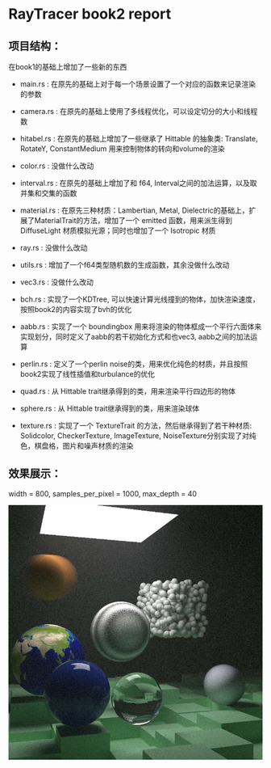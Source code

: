 # RayTracer book2 report

## 项目结构：

在book1的基础上增加了一些新的东西

* main.rs :  在原先的基础上对于每一个场景设置了一个对应的函数来记录渲染的参数

* camera.rs : 在原先的基础上使用了多线程优化，可以设定切分的大小和线程数

* hitabel.rs : 在原先的基础上增加了一些继承了 Hittable 的抽象类: Translate, RotateY, ConstantMedium 用来控制物体的转向和volume的渲染

* color.rs : 没做什么改动

* interval.rs : 在原先的基础上增加了和 f64, Interval之间的加法运算，以及取并集和交集的函数

* material.rs : 在原先三种材质：Lambertian, Metal, Dielectric的基础上，扩展了MaterialTrait的方法，增加了一个 emitted 函数，用来派生得到 DiffuseLight 材质模拟光源；同时也增加了一个 Isotropic 材质

* ray.rs : 没做什么改动

* utils.rs : 增加了一个f64类型随机数的生成函数，其余没做什么改动

* vec3.rs : 没做什么改动

* bch.rs : 实现了一个KDTree, 可以快速计算光线撞到的物体，加快渲染速度，按照book2的内容实现了bvh的优化

* aabb.rs : 实现了一个 boundingbox 用来将渲染的物体框成一个平行六面体来实现划分，同时定义了aabb的若干初始化方式和也vec3, aabb之间的加法运算

* perlin.rs : 定义了一个perlin noise的类，用来优化纯色的材质，并且按照book2实现了线性插值和turbulance的优化

* quad.rs : 从 Hittable trait继承得到的类，用来渲染平行四边形的物体

* sphere.rs : 从 Hittable trait继承得到的类，用来渲染球体

* texture.rs : 实现了一个 TextureTrait 的方法，然后继承得到了若干种材质: Solidcolor, CheckerTexture, ImageTexture, NoiseTexture分别实现了对纯色，棋盘格，图片和噪声材质的渲染

## 效果展示：

width = 800, samples_per_pixel = 1000, max_depth = 40

![book1最终渲染效果图](../RayTracer/output/book2/final_scene.jpg)

